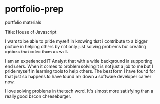 # portfolio-prep
portfolio materials 


Title: House of Javascript

I want to be able to pride myself in knowing that i contribute to a bigger picture in helping others by not only just solving problems but creating options that solve them as well. 

I am an experienced IT Analyst that with a wide background in supporting end users. When it comes to problem solving it is not just a job to me but I pride myself in learning tools to help others. The best form I have found for that just so happens to have found my down a software developer career now. 

I love solving problems in the tech word. It's almost more satisfying than a really good bacon cheeseburger. 


